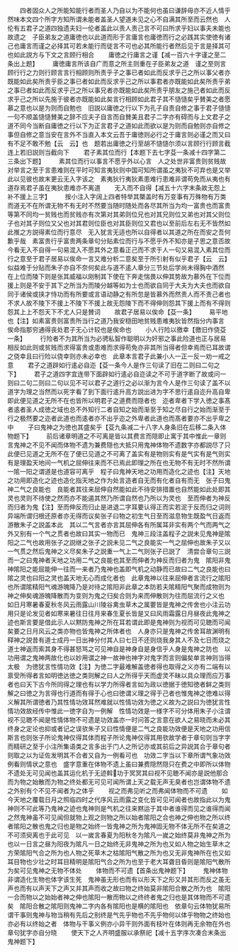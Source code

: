 <!-- { "loadSidebar": true } -->
　　四者固众人之所能知能行者而圣人乃自以为不能何也虽曰谦辞毋亦不近人情乎然味本文四个所字方知所谓未能者盖圣人望道未见之心不自满其所至而云然也　人伦有五君子之道四独遗夫妇一伦者盖此以责人责己言不可曰所求乎妇以事夫未能也故遗之　子臣弟友之道庸徳也以此道而形于言庸言也庸徳而行之必践其实使徳有诸己也庸言而谨之必择其可若未能行而徒言不可也必其所能行者然后见于言是择其可也如此説方与下文之言顾行相合
　　庸徳之行庸言之谨【减一百六十字谨之至二条出上题】
　　庸徳庸言所该自广而意之所主则重在子臣弟友之道　谨之至则言顾行行之力则行顾言言行相顾则所责乎子之事已者如此而反求乎己之所以事父者亦既能如此矣所责乎臣之事已者如此而反求乎己之所以事君者亦既能如此矣所责乎弟之事已者如此而反求乎己之所以事兄者亦既能如此矣所责乎朋友之施己者如此而反求乎己之所以先施于彼者亦既能如此矣言行相顾如此君子其不慥慥矣乎賛美之者愿慕之意也以是为则而自勉也　旧説以庸徳之行以下为孔子自责自修之事于君子慥慥一句不顺盖慥慥賛美之辞不应夫子自言而自賛美且君子二字亦有碍而与上文君子之道不同今当断自庸徳之行以下为正言君子之道如此而欲以是为则而自勉则亦自修之事但自修之意当安在言外不当直入本文云吾于庸徳则必行之于庸言则必谨之而又曰有不足不敢不勉【云　云】也　题若出庸徳之行至胡不慥慥尔须以言顾行行顾言截连上若旧説则当截向下
　　君子素其位而行【本题下去七字芟一条减十四字第二三条出下题】
　　素其位而行以事言不愿乎外以心言　人之处世非富贵则贫贱故对举言之至于言患难则在平时可知言夷狄则中国可知所谓虽之夷狄不可弃也是又举此以见彼也故末更云无入字该之　素夷狄行夷狄素患难行患难非谓苟免而从夷也有道存焉君子虽在夷狄患难亦不离道
　　无入而不自得【减五十六字末条故无怨上补不援上三字】
　　按小注入字阔上四者特举其槩盖时有万变事有万殊物有万类而道无不在所谓无物不有无时不然要当随时随处而各尽其所当为均一富贵也而富贵等第不同均一贫贱也而贫贱亦有次第对其弟则位兄也对其兄则位又弟也对其父则位子也对其子则位又父也对其君则位臣也对其臣则位又君也以至前后左右无不皆然如此推之方説得素位而行意尽　无入犹言无适也所以自得者以其道之所在而安之吾何歉乎哉　素富贵行乎富贵两条章句分贴素位而行与不愿乎外不知亦是子思之意否故今看无入不自得一句易混入不愿其外之意看正己而不求于人一句又易混入素其位而行之意至于君子居易以俟命一言又难分析二意矣至于所引射有似乎君子【云　云】似益难于分贴而朱子亦自不奈何矣此与道不逺人章分三节处后学尚未得胸中酒然　在上位而陵下则是张其威福以刚制其下使在下奔走惴畏以伸其势故为慕外在下位而援上则是不安于其下之所当为而陵分越等如为士也而欲自同于大夫为大夫也而欲自同于诸侯或挟才恃功而有所要或言语动静之有所忽是皆慕外而然责人而不责己者也不求人故不陵下不援上不陵下不援上故无怨陵下而不得伸则怨其下援上而有不得则怨其上上不怨天下不尤人只是賛词
　　故君子居易以俟命【芟一条】
　　易平地也【注】如素富贵则富贵所当行之道乃我安穏田地贫贱患难夷狄皆然指分内事言　俟命指那穷通得丧处君子无心计较也是俟命也
　　小人行险以徼幸【徼旧作侥芟一条】
　　行险者不为其所当为必骋私智作聪明以为奸邪之事此险道也正与居易相反如此则或贫贱而求得富贵或患难而求得苟免亦非其所当得者但幸焉而已耳故谓之侥幸且曰行险以侥幸则亦未必幸也　此章本言君子此兼小人一正一反一劝一戒之意
　　君子之道辟如行逺必自迩【芟一条今人是作三句读了旧在二则曰二句之下】
　　君子之道四字宜连带下面辟如行逺必自迩读之不可于道字断了故或问一则曰二句二则曰二句以见不可以君子之道行之必以渐为言今人是作三句读了盖不以道字为理之当然而以死字看了到下面行逺升高方説出进为字不思行逺自迩升高自卑即此便见道之无所不在也皆所以明君子之道费而隠者也　迩者卑者下学入徳之事髙者逺者圣人成徳之域也总不外知行二者自知之始而渐至于知之尽自行之始而渐至于行之极然要之迩者此道也而逺者亦不出乎迩之外卑者此道也而髙者要亦不出乎卑之中
　　子曰鬼神之为徳也其盛矣乎【芟九条减二十八字人身条旧在后移二条入体物题下】
　　前后诸章明道之不可离是皆以其费言而隠即止寓于其中惟此一章则言鬼神之不见不闻而体物不遗为兼费隠也大抵只用鬼神体物不遗数字亦都説尽了只此便已见道之无所不在了便已见道之不可离了盖实有是物则实有是气实有是气则实有是理盈天地间一气机之屈伸往来而不已焉此即理之所在也无物不有无时不然所谓一隂一阳之谓道是也道容可离乎　程子曰鬼神天地之功用而造化之迹也【注】天地之功用即造化之迹也造化指天地之作为处言造者自无而有化者自有而无　张子曰鬼神二气之良能也　良能者其往来屈伸自然能如此不待安排措置也自然能如此处即其灵也灵则不待使之然而亦不能遏其然乃所谓自然也乃所以为灵也　至而伸者为神反而归者为鬼【注】至而伸反而归止是进退二字耳要认得正而实若泥于反而归之词则异端所谓归根还原者亦无得而议矣张子曰物之初生气日至而滋息物生既盈气日返而游散朱子之説盖本此　其以二气言者亦言其屈伸各有所属耳非实有两个气而两气之外又别有一个气之贯者也故曰其实一物而已　鬼神三段注盖程子之説未见鬼神是隂阳之二气也故用张子之説继之张子之説未见二气之良能实一气之屈伸也故朱子又以一气贯之然后鬼神之义尽矣朱子之説重一气上二气则张子已説了　清尝合章句三説而一之曰鬼神者天地之功用二气之良能也其至而伸者为神反而归者为鬼　隂阳非鬼神隂阳之能屈能伸一往而一来者乃鬼神也盖即气机之动静而已故曰二气之良能也曰隂之灵也曰阳之灵也盖天地无心而成化者也　此章鬼神以往来屈伸者言流行之隂阳也所谓隂精阳气魂游魄降乃是对待之隂阳非此章之本防若夫隂精阳气聚而成物则为　神之伸矣魂游魄降散而为变则为鬼之归矣合则为来而伸散则为往而屈流行之义也　如日月寒暑春夏秋冬风云雨露山川陵谷禽虫草木之属要皆是鬼神之传舍也小注云功用只是论发见者如寒来暑往日往月来春生夏长皆是又曰风雨霜露日月昼夜此鬼神之迹也斯言要是借此示人以黙防鬼神之所在耳若谓此即是鬼神则为视而可见聴而可闻矣要之日月风云之类亦物也皆鬼神之所体者也　人身亦只是鬼神之传舍耳故渊明有释神之説昔有道士成丹一日出神分付其人曰七日不还则烧我身其人不及七日而烧之道士神返而索其身不得甚怒骂之可见神自是神身自是身信乎人身是鬼神之防也　以功用谓之鬼神两故化也以妙用谓之神一故神也神字对鬼字而言则偏矣单言神则当得太极　为徳犹言性情功效【注】为徳二字最难解盖徳者得也取得之义亦有二端有以禀受所得者言如明徳达徳之类则解之曰人之所得乎天而虚灵不昧以具众理而应万事者也曰天下古今所同得之理也有以学力所得者言如为政以徳据于徳知徳者鲜之类则解之曰徳之为言得也行道而有得于心也曰徳谓义理之得于己者也惟鬼神之徳难以得义解其所谓徳者乃其性情功效耳然难就以性情功效为徳之义故为之説曰为徳犹言性情功效故经传中惟此一徳字自为一例解　性情功效是一様字不可分体用朱子小注谓视不见聴不闻是性情体物不可遗是功效盖亦一时问答之言意在欲人之易晓而未必其终身之定论也抑或者记之误欤朱子又曰性情便是二气之良能功效便是天地之功用信斯言也则张子所论鬼神仅得其体而程子所论鬼神仅得其用欤故学者于章句则当字字而精研之至于小注所集语类之言多出于门人之所记亦或其前后之异説其合于章句者则取之以为证佐发明其不合者又自为一例看可也　功效二字当以下章所谓气象功效例看则情状之意也　盛字意重在体物不遗上虽曰兼费隠然隠只在费之中即所以体物不遗处无可见闻也盖其运化机于无迹斡功于冥冥其曰视不见聴不闻亦是説他那合而为物之始散而为物之终处都无可见可闻所谓上天之载无声无臭者也岂谓体物不遗之外别有个不见不闻者为之体乎
　　视之而弗见听之而弗闻体物而不可遗
　　如今天地之覆载日月之照临四时之代序风云雨露之变化皆可见可闻者也故指此以为鬼神则不可此等乃鬼神之迹也鬼神则是气机之往来黙运于其中者谁得而见之谁得而闻之然鬼神虽不可见闻但就物上观之则物之所以始者隂阳之合也神之伸也物之所以终者隂阳之散也鬼之归也是物之始终一皆鬼神之所为鬼神固无物不体无所不在矣道之不可须臾离也于此可见　以一嵗言春夏为阳秋冬为隂凡一嵗之始终莫非鬼神之所为也以一日言之昼为阳夜为隂凡一日之始终无非鬼神之所为也又如人物之始生草木之方荣隂阳气合之所为也人物之死草木之枯隂阳气散之所为也又无非鬼神所在也又如耳目物也少壮之时耳目精明是隂阳气合之所为也至于老大耳聋目昏则是隂阳气散所为矣可见鬼神之无物不体处
　　体物而不可遗【首条出鬼神题下】
　　鬼神体物非谓造化生物也体字该生死　鬼神虽无形也而有以形天下之形又并其形而反之虽无声也而有以声天下之声又并其声而收之故曰物之终始莫非隂阳合散之所为也　隂阳一合而物以之始始者神之伸也隂阳一散而物以之终终者鬼之归也是其体物而不可遗矣　隂阳合散之隂阳则鬼神二字内各有隂阳也是横的隂阳也　依章句云体物犹易所谓干事则鬼神与物当稍有先后之别终是气先乎物也不先乎物何以体乎物物之终始也亦必有以终始之者　体物与干事义例亦小异干则外面有枝叶在体则再无余物在外也章句犹字亦自分晓
　　使天下之人齐明盛服以承祭祀【减十五字序次凑合末条出鬼神题下】
